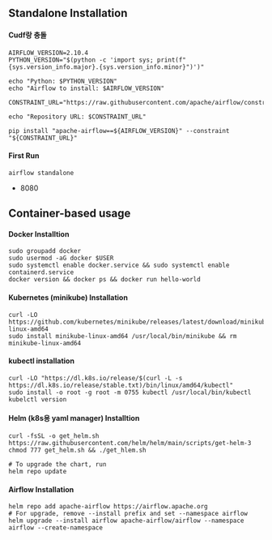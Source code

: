 ## Standalone Installation

#### Cudf랑 충돌

```console
AIRFLOW_VERSION=2.10.4
PYTHON_VERSION="$(python -c 'import sys; print(f"{sys.version_info.major}.{sys.version_info.minor}")')"

echo "Python: $PYTHON_VERSION"
echo "Airflow to install: $AIRFLOW_VERSION"

CONSTRAINT_URL="https://raw.githubusercontent.com/apache/airflow/constraints-${AIRFLOW_VERSION}/constraints-${PYTHON_VERS>

echo "Repository URL: $CONSTRAINT_URL"

pip install "apache-airflow==${AIRFLOW_VERSION}" --constraint "${CONSTRAINT_URL}"
```

#### First Run

```console
airflow standalone
```

- 8080

## Container-based usage

#### Docker Installtion

```console
sudo groupadd docker
sudo usermod -aG docker $USER
sudo systemctl enable docker.service && sudo systemctl enable containerd.service
docker version && docker ps && docker run hello-world
```

#### Kubernetes (minikube) Installation

```console
curl -LO https://github.com/kubernetes/minikube/releases/latest/download/minikube-linux-amd64
sudo install minikube-linux-amd64 /usr/local/bin/minikube && rm minikube-linux-amd64
```

#### kubectl installation

```console
curl -LO "https://dl.k8s.io/release/$(curl -L -s https://dl.k8s.io/release/stable.txt)/bin/linux/amd64/kubectl"
sudo install -o root -g root -m 0755 kubectl /usr/local/bin/kubectl
kubelctl version
```

#### Helm (k8s용 yaml manager) Installtion

```console
curl -fsSL -o get_helm.sh https://raw.githubusercontent.com/helm/helm/main/scripts/get-helm-3
chmod 777 get_helm.sh && ./get_hlem.sh
```

```console
# To upgrade the chart, run
helm repo update
```

#### Airflow Installation

```console
helm repo add apache-airflow https://airflow.apache.org
# For upgrade, remove --install prefix and set --namespace airflow
helm upgrade --install airflow apache-airflow/airflow --namespace airflow --create-namespace
```
